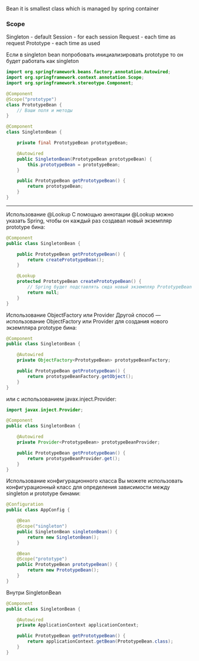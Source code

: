 Bean it is smallest class which is managed by spring container

### Scope
Singleton - default
Session - for each session
Request - each time as request
Prototype - each time as used

Если в singleton bean попробовать инициализировать prototype то он будет работать как singleton
```java
import org.springframework.beans.factory.annotation.Autowired;
import org.springframework.context.annotation.Scope;
import org.springframework.stereotype.Component;

@Component
@Scope("prototype")
class PrototypeBean {
    // Ваши поля и методы
}

@Component
class SingletonBean {

    private final PrototypeBean prototypeBean;

    @Autowired
    public SingletonBean(PrototypeBean prototypeBean) {
        this.prototypeBean = prototypeBean;
    }

    public PrototypeBean getPrototypeBean() {
        return prototypeBean;
    }
}
```
--------------------------------------

Использование @Lookup
С помощью аннотации @Lookup можно указать Spring, чтобы он каждый раз создавал новый экземпляр prototype бина:

```java
@Component
public class SingletonBean {

    public PrototypeBean getPrototypeBean() {
        return createPrototypeBean();
    }

    @Lookup
    protected PrototypeBean createPrototypeBean() {
        // Spring будет подставлять сюда новый экземпляр PrototypeBean
        return null;
    }
}
```

Использование ObjectFactory или Provider
Другой способ — использование ObjectFactory или Provider для создания нового экземпляра prototype бина:

```java
@Component
public class SingletonBean {

    @Autowired
    private ObjectFactory<PrototypeBean> prototypeBeanFactory;

    public PrototypeBean getPrototypeBean() {
        return prototypeBeanFactory.getObject();
    }
}
```
или с использованием javax.inject.Provider:

```java
import javax.inject.Provider;

@Component
public class SingletonBean {

    @Autowired
    private Provider<PrototypeBean> prototypeBeanProvider;

    public PrototypeBean getPrototypeBean() {
        return prototypeBeanProvider.get();
    }
}
````
Использование конфигурационного класса
Вы можете использовать конфигурационный класс для определения зависимости между singleton и prototype бинами:

```java
@Configuration
public class AppConfig {

    @Bean
    @Scope("singleton")
    public SingletonBean singletonBean() {
        return new SingletonBean();
    }

    @Bean
    @Scope("prototype")
    public PrototypeBean prototypeBean() {
        return new PrototypeBean();
    }
}
```

Внутри SingletonBean
```java
@Component
public class SingletonBean {

    @Autowired
    private ApplicationContext applicationContext;

    public PrototypeBean getPrototypeBean() {
        return applicationContext.getBean(PrototypeBean.class);
    }
}
```